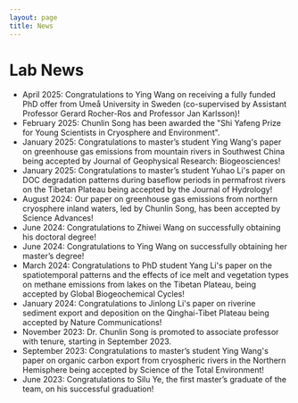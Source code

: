 ```yaml
---
layout: page
title: News
---
```


# Lab News
- April 2025: Congratulations to Ying Wang on receiving a fully funded PhD offer from Umeå University in Sweden (co-supervised by Assistant Professor Gerard Rocher-Ros and Professor Jan Karlsson)!
- February 2025: Chunlin Song has been awarded the "Shi Yafeng Prize for Young Scientists in Cryosphere and Environment".
- January 2025: Congratulations to master’s student Ying Wang's paper on greenhouse gas emissions from mountain rivers in Southwest China being accepted by Journal of Geophysical Research: Biogeosciences!
- January 2025: Congratulations to master’s student Yuhao Li's paper on DOC degradation patterns during baseflow periods in permafrost rivers on the Tibetan Plateau being accepted by the Journal of Hydrology!
- August 2024: Our paper on greenhouse gas emissions from northern cryosphere inland waters, led by Chunlin Song, has been accepted by Science Advances!
- June 2024: Congratulations to Zhiwei Wang on successfully obtaining his doctoral degree!
- June 2024: Congratulations to Ying Wang on successfully obtaining her master’s degree!
- March 2024: Congratulations to PhD student Yang Li's paper on the spatiotemporal patterns and the effects of ice melt and vegetation types on methane emissions from lakes on the Tibetan Plateau, being accepted by Global Biogeochemical Cycles!
- January 2024: Congratulations to Jinlong Li's paper on riverine sediment export and deposition on the Qinghai-Tibet Plateau being accepted by Nature Communications!
- November 2023: Dr. Chunlin Song is promoted to associate professor with tenure, starting in September 2023.
- September 2023: Congratulations to master’s student Ying Wang's paper on organic carbon export from cryospheric rivers in the Northern Hemisphere being accepted by Science of the Total Environment!
- June 2023: Congratulations to Silu Ye, the first master’s graduate of the team, on his successful graduation!

